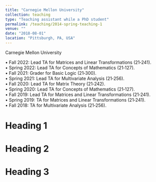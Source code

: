 ```yaml
---
title: "Carnegie Mellon University"
collection: teaching
type: "Teaching assistant while a PhD student"
permalink: /teaching/2014-spring-teaching-1
venue: ""
date: "2018-08-01"
location: "Pittsburgh, PA, USA"
---
```


Carnegie Mellon University  

•   Fall 2022:   Lead TA for Matrices and Linear Transformations (21‑241).  
•   Spring 2022:   Lead TA for Concepts of Mathematics (21‑127).  
•   Fall 2021:   Grader for Basic Logic (21‑300).  
•   Spring 2021:   Lead TA for Multivariate Analysis (21‑256).  
•   Fall 2020:   Lead TA for Matrix Theory (21‑242).  
•   Spring 2020:   Lead TA for Concepts of Mathematics (21‑127).  
•   Fall 2019:   Lead TA for Matrices and Linear Transformations (21‑241).  
•   Spring 2019:   TA for Matrices and Linear Transformations (21‑241).  
•   Fall 2018:   TA for Multivariate Analysis (21‑256).  

Heading 1
======

Heading 2
======

Heading 3
======
